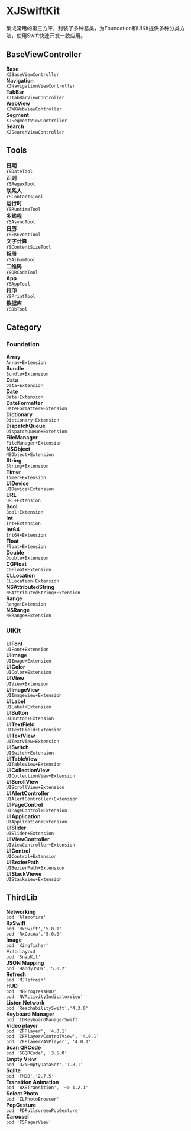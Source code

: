 # XJSwiftKit

集成常用的第三方库，封装了多种基类，为Foundation和UIKit提供多种分类方法，使用Swift快速开发一款应用。    

## BaseViewController
  __Base__  
  `XJBaseViewController`   
  __Navigation__  
  `XJNavigationViewController`   
  __TabBar__  
  `XJTabBarViewController`   
  __WebView__  
  `XJWKWebViewController`   
  __Segment__  
  `XJSegmentViewController`   
  __Search__  
  `XJSearchViewController` 
  
  ## Tools
  __日期__  
  `YSDateTool`   
  __正则__  
  `YSRegexTool`   
  __联系人__  
  `YSContactsTool`   
  __运行时__  
  `YSRuntimeTool`   
  __多线程__  
  `YSAsyncTool`   
  __日历__  
  `YSEKEventTool`   
  __文字计算__  
  `YSContentSizeTool`   
  __相册__  
  `YSAlbumTool`   
  __二维码__  
  `YSQRCodeTool`   
  __App__  
  `YSAppTool`   
  __打印__  
  `YSPrintTool`  
  __数据库__  
  `YSDbTool`  
  
## Category
  ### Foundation
  __Array__  
  `Array+Extension`  
  __Bundle__  
  `Bundle+Extension`   
  __Data__  
  `Data+Extension`   
  __Date__  
  `Date+Extension`   
  __DateFormatter__  
  `DateFormatter+Extension`   
  __Dictionary__  
  `Dictionary+Extension`   
  __DispatchQueue__  
  `DispatchQueue+Extension`   
  __FileManager__  
  `FileManager+Extension`   
  __NSObject__  
  `NSObject+Extension`   
  __String__  
  `String+Extension`   
  __Timer__  
  `Timer+Extension`   
  __UIDevice__  
  `UIDevice+Extension`   
  __URL__  
  `URL+Extension`   
  __Bool__  
  `Bool+Extension`   
  __Int__  
  `Int+Extension`   
  __Int64__  
  `Int64+Extension`   
  __Float__  
  `Float+Extension`     
  __Double__  
  `Double+Extension`     
  __CGFloat__  
  `CGFloat+Extension`     
  __CLLocation__  
  `CLLocation+Extension`     
  __NSAttributedString__  
  `NSAttributedString+Extension`   
  __Range__  
  `Range+Extension`   
  __NSRange__  
  `NSRange+Extension`  
  
  ### UIKit
  __UIFont__    
  `UIFont+Extension`   
  __UIImage__    
  `UIImage+Extension`   
  __UIColor__    
  `UIColor+Extension`   
  __UIView__    
  `UIView+Extension`   
  __UIImageView__    
  `UIImageView+Extension`   
  __UILabel__    
  `UILabel+Extension`   
  __UIButton__    
  `UIButton+Extension`   
  __UITextField__    
  `UITextField+Extension`   
  __UITextView__    
  `UITextView+Extension`   
  __UISwitch__    
  `UISwitch+Extension`   
  __UITableView__    
  `UITableView+Extension`   
  __UICollectionView__    
  `UICollectionView+Extension`  
  __UIScrollView__    
  `UIScrollView+Extension`   
  __UIAlertController__    
  `UIAlertController+Extension`   
  __UIPageControl__    
  `UIPageControl+Extension`   
  __UIApplication__    
  `UIApplication+Extension`   
  __UISlider__    
  `UISlider+Extension`   
  __UIViewController__    
  `UIViewController+Extension`   
  __UIControl__    
  `UIControl+Extension`   
  __UIBezierPath__    
  `UIBezierPath+Extension`  
  __UIStackViewe__    
  `UIStackView+Extension`  
 
## ThirdLib
  __Networking__  
  `pod 'Alamofire'`   
  __RxSwift__  
  `pod 'RxSwift','5.0.1'`   
  `pod 'RxCocoa','5.0.0'`  
  __Image__    
  `pod 'Kingfisher'`   
  Auto Layout    
  `pod 'SnapKit'`   
  __JSON Mapping__    
  `pod 'HandyJSON','5.0.2'`   
  __Refresh__  
  `pod 'MJRefresh'`  
  __HUD__  
  `pod 'MBProgressHUD'`  
  `pod 'NVActivityIndicatorView'`  
  __Listen Network__  
  `pod 'ReachabilitySwift','4.3.0'`   
  __Keyboard Manager__  
  `pod 'IQKeyboardManagerSwift'`  
  __Video player__  
  `pod 'ZFPlayer', '4.0.1'`    
  `pod 'ZFPlayer/ControlView', '4.0.1'`     
  `pod 'ZFPlayer/AVPlayer', '4.0.1'`   
  __Scan QRCode__  
  `pod 'SGQRCode', '3.5.0'`   
  __Empty View__  
  `pod 'DZNEmptyDataSet','1.8.1'`   
  __Sqlite__  
  `pod 'FMDB','2.7.5'`  
  __Transition Animation__  
  `pod 'WXSTransition', '~> 1.2.1'`  
  __Select Photo__  
  `pod 'ZLPhotoBrowser'`  
  __PopGesture__  
  `pod 'FDFullscreenPopGesture'`  
  __Carousel__  
  `pod 'FSPagerView' `   

  

  


  
  

 
